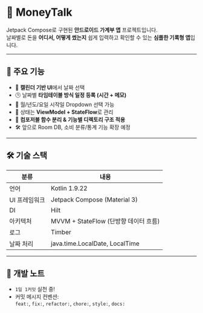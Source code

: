 # 💸 MoneyTalk

Jetpack Compose로 구현된 **안드로이드 가계부 앱** 프로젝트입니다.  
날짜별로 돈을 **어디서, 어떻게 썼는지** 쉽게 입력하고 확인할 수 있는 **심플한 기록형 앱**입니다.

---

## 📱 주요 기능

- 📅 **캘린더 기반 UI**에서 날짜 선택
- 🕒 날짜별 **타임테이블 방식 일정 등록 (시간 + 메모)**
- 🔻 월/년도/요일 시작일 Dropdown 선택 가능
- 🧠 상태는 **ViewModel + StateFlow**로 관리
- 🧩 **컴포저블 함수 분리 & 기능별 디렉토리 구조 적용**
- 🛠️ 앞으로 Room DB, 소비 분류/통계 기능 확장 예정

---

## 🛠 기술 스택

| 분류 | 내용 |
|------|------|
| 언어 | Kotlin 1.9.22 |
| UI 프레임워크 | Jetpack Compose (Material 3) |
| DI | Hilt |
| 아키텍처 | MVVM + StateFlow (단방향 데이터 흐름) |
| 로그 | Timber |
| 날짜 처리 | java.time.LocalDate, LocalTime |


---

## 💬 개발 노트

- `1일 1커밋` 실천 중!
- 커밋 메시지 컨벤션:  
  `feat:`, `fix:`, `refactor:`, `chore:`, `style:`, `docs:`
